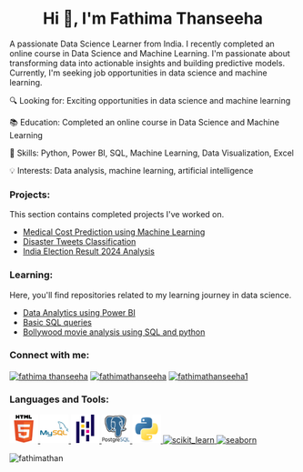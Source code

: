 <h1 align="center">Hi 👋, I'm Fathima Thanseeha</h1>

A passionate Data Science Learner from India. I recently completed an online course in Data Science and Machine Learning. I'm passionate about transforming data into actionable insights and building predictive models. Currently, I'm seeking job opportunities in data science and machine learning.

🔍 Looking for: Exciting opportunities in data science and machine learning

📚 Education: Completed an online course in Data Science and Machine Learning

🔧 Skills: Python, Power BI, SQL, Machine Learning, Data Visualization, Excel

💡 Interests: Data analysis, machine learning, artificial intelligence

### Projects:

This section contains completed projects I've worked on.

- [Medical Cost Prediction using Machine Learning](https://github.com/FathimaThan/Medical_Cost_Prediction)
- [Disaster Tweets Classification](https://github.com/FathimaThan/Disaster_Tweets_Classification_NLP)
- [India Election Result 2024 Analysis](https://github.com/FathimaThan/India_Election_2024_Analysis)

### Learning:

Here, you'll find repositories related to my learning journey in data science.

- [Data Analytics using Power BI](https://github.com/FathimaThan/Hotel_Booking_Analysis_using_Power_BI)
- [Basic SQL queries](https://github.com/FathimaThan/SQL-project)
- [Bollywood movie analysis using SQL and python](https://github.com/FathimaThan/Bollywood_movie_analysis)


<h3 align="left">Connect with me:</h3>
<p align="left">
<a href="https://linkedin.com/in/fathima-thanseeha" target="blank"><img align="center" src="https://raw.githubusercontent.com/rahuldkjain/github-profile-readme-generator/master/src/images/icons/Social/linked-in-alt.svg" alt="fathima thanseeha" height="30" width="40" /></a>
<a href="https://kaggle.com/fathimathanseeha" target="blank"><img align="center" src="https://raw.githubusercontent.com/rahuldkjain/github-profile-readme-generator/master/src/images/icons/Social/kaggle.svg" alt="fathimathanseeha" height="30" width="40" /></a>
<a href="https://www.hackerrank.com/fathimathnseeha1" target="blank"><img align="center" src="https://raw.githubusercontent.com/rahuldkjain/github-profile-readme-generator/master/src/images/icons/Social/hackerrank.svg" alt="fathimathanseeha1" height="30" width="40" /></a>
</p>


<h3 align="left">Languages and Tools:</h3>
<p align="left"> <a href="https://www.w3.org/html/" target="_blank" rel="noreferrer"> <img src="https://raw.githubusercontent.com/devicons/devicon/master/icons/html5/html5-original-wordmark.svg" alt="html5" width="50" height="50"/> </a>
<a href="https://www.mysql.com/" target="_blank" rel="noreferrer"> <img src="https://raw.githubusercontent.com/devicons/devicon/master/icons/mysql/mysql-original-wordmark.svg" alt="mysql" width="50" height="50"/> </a>
<a href="https://pandas.pydata.org/" target="_blank" rel="noreferrer"> <img src="https://raw.githubusercontent.com/devicons/devicon/2ae2a900d2f041da66e950e4d48052658d850630/icons/pandas/pandas-original.svg" alt="pandas" width="50" height="50"/> </a> 
<a href="https://www.postgresql.org" target="_blank" rel="noreferrer"> <img src="https://raw.githubusercontent.com/devicons/devicon/master/icons/postgresql/postgresql-original-wordmark.svg" alt="postgresql" width="50" height="50"/> </a> <a href="https://www.python.org" target="_blank" rel="noreferrer"> <img src="https://raw.githubusercontent.com/devicons/devicon/master/icons/python/python-original.svg" alt="python" width="50" height="50"/> </a> 
<a href="https://scikit-learn.org/" target="_blank" rel="noreferrer"> <img src="https://upload.wikimedia.org/wikipedia/commons/0/05/Scikit_learn_logo_small.svg" alt="scikit_learn" width="50" height="50"/> </a> 
<a href="https://seaborn.pydata.org/" target="_blank" rel="noreferrer"> <img src="https://seaborn.pydata.org/_images/logo-mark-lightbg.svg" alt="seaborn" width="50" height="50"/> </a> </p>

<p><img align="center" src="https://github-readme-stats.vercel.app/api/top-langs?username=fathimathan&show_icons=true&locale=en&layout=compact" alt="fathimathan" /></p>

